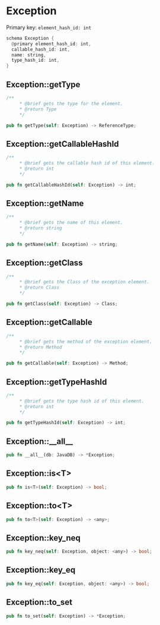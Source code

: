 # Exception

Primary key: `element_hash_id: int`

```rust
schema Exception {
  @primary element_hash_id: int,
  callable_hash_id: int,
  name: string,
  type_hash_id: int,
}
```
## Exception::getType

```rust
/**
     * @brief gets the type for the element.
     * @return Type
     */
```
```rust
pub fn getType(self: Exception) -> ReferenceType;
```
## Exception::getCallableHashId

```rust
/**
     * @brief gets the callable hash id of this element.
     * @return int
     */
```
```rust
pub fn getCallableHashId(self: Exception) -> int;
```
## Exception::getName

```rust
/**
     * @brief gets the name of this element.
     * @return string
     */
```
```rust
pub fn getName(self: Exception) -> string;
```
## Exception::getClass

```rust
/**
     * @brief gets the Class of the exception element.
     * @return Class 
     */
```
```rust
pub fn getClass(self: Exception) -> Class;
```
## Exception::getCallable

```rust
/**
     * @brief gets the method of the exception element.
     * @return Method 
     */
```
```rust
pub fn getCallable(self: Exception) -> Method;
```
## Exception::getTypeHashId

```rust
/**
     * @brief gets the type hash id of this element.
     * @return int
     */
```
```rust
pub fn getTypeHashId(self: Exception) -> int;
```
## Exception::\_\_all\_\_

```rust
pub fn __all__(db: JavaDB) -> *Exception;
```
## Exception::is\<T\>

```rust
pub fn is<T>(self: Exception) -> bool;
```
## Exception::to\<T\>

```rust
pub fn to<T>(self: Exception) -> <any>;
```
## Exception::key\_neq

```rust
pub fn key_neq(self: Exception, object: <any>) -> bool;
```
## Exception::key\_eq

```rust
pub fn key_eq(self: Exception, object: <any>) -> bool;
```
## Exception::to\_set

```rust
pub fn to_set(self: Exception) -> *Exception;
```
